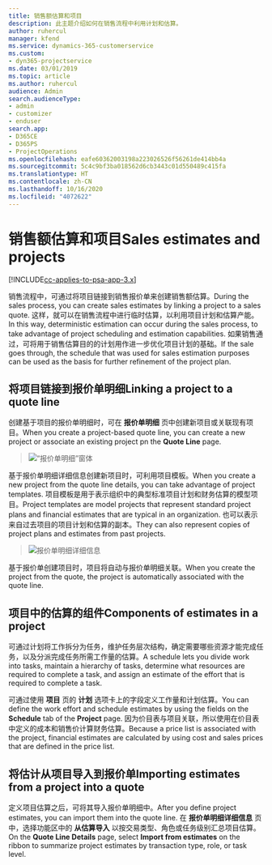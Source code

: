 ```yaml
---
title: 销售额估算和项目
description: 此主题介绍如何在销售流程中利用计划和估算。
author: ruhercul
manager: kfend
ms.service: dynamics-365-customerservice
ms.custom:
- dyn365-projectservice
ms.date: 03/01/2019
ms.topic: article
ms.author: ruhercul
audience: Admin
search.audienceType:
- admin
- customizer
- enduser
search.app:
- D365CE
- D365PS
- ProjectOperations
ms.openlocfilehash: eafe60362003198a223026526f56261de414bb4a
ms.sourcegitcommit: 5c4c9bf3ba018562d6cb3443c01d550489c415fa
ms.translationtype: HT
ms.contentlocale: zh-CN
ms.lasthandoff: 10/16/2020
ms.locfileid: "4072622"
---
```

# <a name="sales-estimates-and-projects"></a><span data-ttu-id="b29c9-103">销售额估算和项目</span><span class="sxs-lookup"><span data-stu-id="b29c9-103">Sales estimates and projects</span></span>

[!INCLUDE[cc-applies-to-psa-app-3.x](../includes/cc-applies-to-psa-app-3x.md)]

<span data-ttu-id="b29c9-104">销售流程中，可通过将项目链接到销售报价单来创建销售额估算。</span><span class="sxs-lookup"><span data-stu-id="b29c9-104">During the sales process, you can create sales estimates by linking a project to a sales quote.</span></span> <span data-ttu-id="b29c9-105">这样，就可以在销售流程中进行临时估算，以利用项目计划和估算产能。</span><span class="sxs-lookup"><span data-stu-id="b29c9-105">In this way, deterministic estimation can occur during the sales process, to take advantage of project scheduling and estimation capabilities.</span></span> <span data-ttu-id="b29c9-106">如果销售通过，可将用于销售估算目的的计划用作进一步优化项目计划的基础。</span><span class="sxs-lookup"><span data-stu-id="b29c9-106">If the sale goes through, the schedule that was used for sales estimation purposes can be used as the basis for further refinement of the project plan.</span></span>

## <a name="linking-a-project-to-a-quote-line"></a><span data-ttu-id="b29c9-107">将项目链接到报价单明细</span><span class="sxs-lookup"><span data-stu-id="b29c9-107">Linking a project to a quote line</span></span>

<span data-ttu-id="b29c9-108">创建基于项目的报价单明细时，可在 **报价单明细** 页中创建新项目或关联现有项目。</span><span class="sxs-lookup"><span data-stu-id="b29c9-108">When you create a project-based quote line, you can create a new project or associate an existing project pn the **Quote Line** page.</span></span> 

> ![“报价单明细”窗体](media/project-8.png)
 
<span data-ttu-id="b29c9-110">基于报价单明细详细信息创建新项目时，可利用项目模板。</span><span class="sxs-lookup"><span data-stu-id="b29c9-110">When you create a new project from the quote line details, you can take advantage of project templates.</span></span> <span data-ttu-id="b29c9-111">项目模板是用于表示组织中的典型标准项目计划和财务估算的模型项目。</span><span class="sxs-lookup"><span data-stu-id="b29c9-111">Project templates are model projects that represent standard project plans and financial estimates that are typical in an organization.</span></span> <span data-ttu-id="b29c9-112">也可以表示来自过去项目的项目计划和估算的副本。</span><span class="sxs-lookup"><span data-stu-id="b29c9-112">They can also represent copies of project plans and estimates from past projects.</span></span>

> ![报价单明细详细信息](media/project-9.png)
  
<span data-ttu-id="b29c9-114">基于报价单创建项目时，项目将自动与报价单明细关联。</span><span class="sxs-lookup"><span data-stu-id="b29c9-114">When you create the project from the quote, the project is automatically associated with the quote line.</span></span>

## <a name="components-of-estimates-in-a-project"></a><span data-ttu-id="b29c9-115">项目中的估算的组件</span><span class="sxs-lookup"><span data-stu-id="b29c9-115">Components of estimates in a project</span></span>

<span data-ttu-id="b29c9-116">可通过计划将工作拆分为任务，维护任务层次结构，确定需要哪些资源才能完成任务，以及分派完成任务所需工作量的估算。</span><span class="sxs-lookup"><span data-stu-id="b29c9-116">A schedule lets you divide work into tasks, maintain a hierarchy of tasks, determine what resources are required to complete a task, and assign an estimate of the effort that is required to complete a task.</span></span>

<span data-ttu-id="b29c9-117">可通过使用 **项目** 页的 **计划** 选项卡上的字段定义工作量和计划估算。</span><span class="sxs-lookup"><span data-stu-id="b29c9-117">You can define the work effort and schedule estimates by using the fields on the **Schedule** tab of the **Project** page.</span></span> <span data-ttu-id="b29c9-118">因为价目表与项目关联，所以使用在价目表中定义的成本和销售价计算财务估算。</span><span class="sxs-lookup"><span data-stu-id="b29c9-118">Because a price list is associated with the project, financial estimates are calculated by using cost and sales prices that are defined in the price list.</span></span>

## <a name="importing-estimates-from-a-project-into-a-quote"></a><span data-ttu-id="b29c9-119">将估计从项目导入到报价单</span><span class="sxs-lookup"><span data-stu-id="b29c9-119">Importing estimates from a project into a quote</span></span>

<span data-ttu-id="b29c9-120">定义项目估算之后，可将其导入报价单明细中。</span><span class="sxs-lookup"><span data-stu-id="b29c9-120">After you define project estimates, you can import them into the quote line.</span></span> <span data-ttu-id="b29c9-121">在 **报价单明细详细信息** 页中，选择功能区中的 **从估算导入** 以按交易类型、角色或任务级别汇总项目估算。</span><span class="sxs-lookup"><span data-stu-id="b29c9-121">On the **Quote Line Details** page, select **Import from estimates** on the ribbon to summarize project estimates by transaction type, role, or task level.</span></span>
